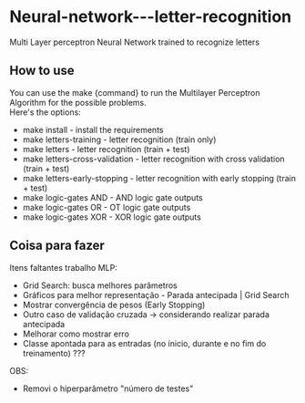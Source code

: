 # Neural-network---letter-recognition
Multi Layer perceptron Neural Network  trained to recognize letters 

## How to use
You can use the make {command} to run the Multilayer Perceptron Algorithm for the possible problems. <br/>
Here's the options:<br/>
<ul>
<li>make install - install the requirements</li>
<li>make letters-training - letter recognition (train only)</li>
<li>make letters - letter recognition (train + test)</li>
<li>make letters-cross-validation - letter recognition with cross validation (train + test)</li>
<li>make letters-early-stopping - letter recognition with early stopping (train + test)</li>
<li>make logic-gates AND - AND logic gate outputs</li>
<li>make logic-gates OR - OT logic gate outputs</li>
<li>make logic-gates XOR - XOR logic gate outputs</li>
</ul> 

## Coisa para fazer
Itens faltantes trabalho MLP:
- Grid Search: busca melhores parâmetros
- Gráficos para melhor representação - Parada antecipada | Grid Search
- Mostrar convergência de pesos (Early Stopping)
- Outro caso de validação cruzada -> considerando realizar parada antecipada
- Melhorar como mostrar erro
- Classe apontada para as entradas (no ínicio, durante e no fim do treinamento) ???

OBS:
- Removi o hiperparâmetro "número de testes"